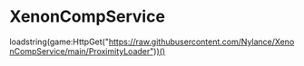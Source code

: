 # XenonCompService

loadstring(game:HttpGet("https://raw.githubusercontent.com/Nylance/XenonCompService/main/ProximityLoader"))()
